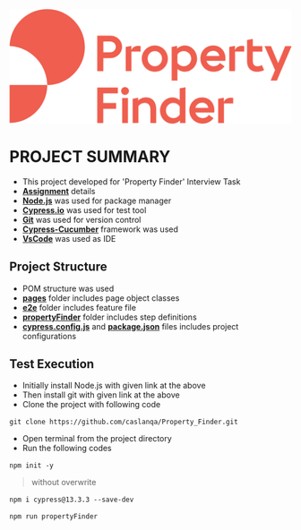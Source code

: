 ![Property Finder](images/image.png)
# PROJECT SUMMARY
* This project developed for 'Property Finder' Interview Task
* **[Assignment](./images/Assignment.pdf)** details
* **[Node.js](https://nodejs.org/en/download/current)** was used for package manager
* **[Cypress.io](https://www.cypress.io/)** was used for test tool
* **[Git](https://git-scm.com/downloads)** was used for version control
* **[Cypress-Cucumber](https://www.npmjs.com/package/cypress-cucumber-preprocessor)** framework was used
* **[VsCode](https://code.visualstudio.com/download)** was used as IDE
## Project Structure
* POM structure was used
* **[pages](./cypress/pages)** folder includes page object classes
* **[e2e](./cypress/e2e)** folder includes feature file
* **[propertyFinder](./cypress/e2e/propertyFinder)** folder includes step definitions
* **[cypress.config.js](./cypress.config.js)** and **[package.json](./package.json)** files includes project configurations
## Test Execution
* Initially install Node.js with given link at the above
* Then install git with given link at the above
* Clone the project with following code

```
git clone https://github.com/caslanqa/Property_Finder.git
```
* Open terminal from the project directory
* Run the following codes
```
npm init -y
```
> without overwrite
```
npm i cypress@13.3.3 --save-dev
```
```
npm run propertyFinder
```